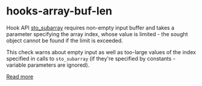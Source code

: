 # hooks-array-buf-len

Hook API [sto_subarray](https://xrpl-hooks.readme.io/v2.0/reference/sto_subarray) requires non-empty input buffer and takes a parameter specifying the array index, whose value is limited - the sought object cannot be found if the limit is exceeded.

This check warns about empty input as well as too-large values of the index specified in calls to `sto_subarray` (if they're specified by constants - variable parameters are ignored).

[Read more](https://xrpl-hooks.readme.io/v2.0/docs/serialized-objects)
